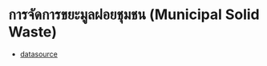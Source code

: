 # การจัดการขยะมูลฝอยชุมชน (Municipal Solid Waste)

- [datasource](https://thaimsw.pcd.go.th/report_map.php)

